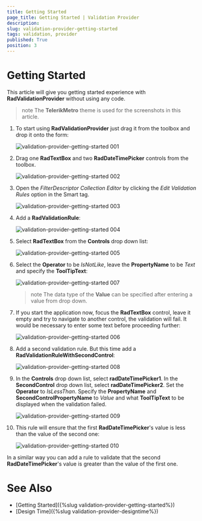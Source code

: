 ```yaml
---
title: Getting Started
page_title: Getting Started | Validation Provider
description:  
slug: validation-provider-getting-started
tags: validation, provider
published: True
position: 3 
---
```


#  Getting Started

This article will give you getting started experience with **RadValidationProvider** without using any code.

>note The **TelerikMetro** theme is used for the screenshots in this article.

1. To start using **RadValidationProvider** just drag it from the toolbox and drop it onto the form:

	![validation-provider-getting-started 001](images/validation-provider-getting-started001.png) 

2. Drag one **RadTextBox** and two **RadDateTimePicker** controls from the toolbox. 

	![validation-provider-getting-started 002](images/validation-provider-getting-started002.png) 

3. Open the *FilterDescriptor Collection Editor* by clicking the *Edit Validation Rules* option in the Smart tag. 

	![validation-provider-getting-started 003](images/validation-provider-getting-started003.png) 

4. Add a **RadValidationRule**: 

	![validation-provider-getting-started 004](images/validation-provider-getting-started004.png) 

5. Select **RadTextBox** from the **Controls** drop down list:

	![validation-provider-getting-started 005](images/validation-provider-getting-started005.png) 

6. Select the **Operator** to be *IsNotLike*, leave the **PropertyName** to be *Text* and specify the **ToolTipText**:

	![validation-provider-getting-started 007](images/validation-provider-getting-started007.png) 

	>note The data type of the **Value** can be specified after entering a value from drop down. 

7. If you start the application now, focus the **RadTextBox** control, leave it empty and try to navigate to another control, the validation will fail. It would be necessary to enter some text before proceeding further:

	![validation-provider-getting-started 006](images/validation-provider-getting-started006.png) 

8. Add a second validation rule. But this time add a **RadValidationRuleWithSecondControl**:

	![validation-provider-getting-started 008](images/validation-provider-getting-started008.png) 

9. In the **Controls** drop down list, select **radDateTimePicker1**. In the **SecondControl** drop down list, select **radDateTimePicker2**. Set the **Operator** to *IsLessThan*. Specify the **PropertyName** and **SecondControlPropertyName** to *Value* and what **ToolTipText** to be displayed when the validation failed. 

	![validation-provider-getting-started 009](images/validation-provider-getting-started009.png) 

10. This rule will ensure that the first **RadDateTimePicker**'s value is less than the value of the second one:

	![validation-provider-getting-started 010](images/validation-provider-getting-started010.png) 

In a similar way you can add a rule to validate that the second **RadDateTimePicker**'s value is greater than the value of the first one.

# See Also

* [Getting Started]({%slug validation-provider-getting-started%})
* [Design Time]({%slug validation-provider-designtime%})
 
        
